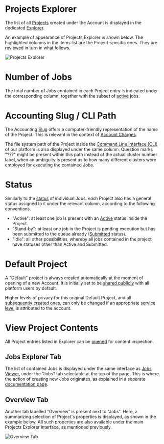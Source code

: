 # Projects Explorer

The list of all [Projects](../projects.md) created under the Account is displayed in the dedicated [Explorer](/entities-general/ui/explorer.md).

An example of appearance of Projects Explorer is shown below. The highlighted columns in the items list are the Project-specific ones. They are reviewed in turn in what follows.

![Projects Explorer](/images/projects-explorer.png "Projects Explorer")

# Number of Jobs

The total number of Jobs contained in each Project entry is indicated under the corresponding column, together with the subset of [active](../status.md) jobs. 

# Accounting Slug / CLI Path

The Accounting [Slug](/entities-general/data.md#Slug-Representation) offers a computer-friendly representation of the name of the Project. This is relevant in the context of [Account Charges](/accounts/ui/charges-payments.md).

The file system path of the Project inside the [Command Line Interface (CLI)](/cli/overview.md) of our platform is also displayed under the same column.
Question marks "???" might be present within this path instead of the actual cluster number label, when an ambiguity is present as to how many different clusters were employed for executing the contained Jobs.

# Status

Similarly to the [status](../status.md) of individual Jobs, each Project also has a general status assigned to it under the relevant column, according to the following conventions.

- "Active": at least one job is present with an [Active](../status.md#Active) status inside the Project. 
- "Stand-by": at least one job in the Project is pending execution but has been submitted to the queue already ([Submitted](../status.md#Submitted) status). 
- "Idle": all other possibilities, whereby all jobs contained in the project have statuses other than Active and Submitted.

# Default Project

A "Default" project is always created automatically at the moment of opening of a new Account. It is initially set to be [shared publicly](/collaboration/sharing/access-levels.md) with all platform users by default. 

Higher levels of privacy for this original Default Project, and all [subsequently created ones](../actions/create-delete-project.md), can only be changed if an appropriate [service level](/pricing/service-levels.md) is attributed to the account.

# View Project Contents

All Project entries listed in Explorer can be [opened](/entities-general/actions/open-edit.md) for content inspection. 

## Jobs Explorer Tab

The list of contained Jobs is displayed under the same interface as [Jobs Viewer](viewer.md), under the "Jobs" tab selectable at the top of the page. This is where the action of creating new Jobs originates, as explained in a separate [documentation page](../actions/create.md).

## Overview Tab

Another tab labelled "Overview" is present next to "Jobs". Here, a summarizing selection of Project's properties is displayed, as shown in the example below. All such properties are also available under the main Projects Explorer interface, as mentioned previously. 

![Overview Tab](/images/overview-tab-projects.png "Overview Tab")
